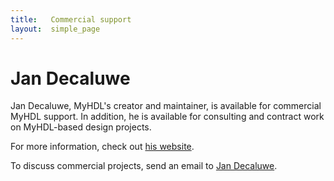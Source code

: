 ```yaml
---
title:   Commercial support 
layout:  simple_page
---
```


Jan Decaluwe
============

Jan Decaluwe, MyHDL's creator and maintainer, is available for commercial MyHDL
support. In addition, he is available for consulting and contract work on
MyHDL-based design projects.

For more information, check out [his website](http://www.jandecaluwe.com). 

To discuss commercial projects, send an email to 
[Jan Decaluwe](mailto:jan@jandecaluwe.com). 

